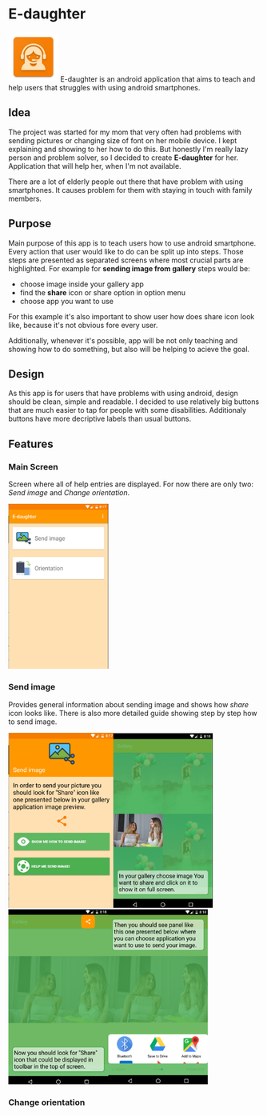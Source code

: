 # E-daughter
<img src="https://github.com/nani92/android-for-dummies/blob/gh-pages/web_hi_res_512.png" width=100 heigt=100/>
E-daughter is an android application that aims to teach and help users that struggles with using android smartphones.

## Idea
The project was started for my mom that very often had problems with sending pictures or changing size of font on her 
mobile device. I kept explaining and showing to her how to do this. But honestly I'm really lazy person and problem solver, 
so I decided to create **E-daughter** for her. Application that will help her, when I'm not available.

There are a lot of elderly people out there that have problem with using smartphones. It causes problem for them with 
staying in touch with family members. 

## Purpose
Main purpose of this app is to teach users how to use android smartphone. Every action that user would like to do can be
split up into steps. Those steps are presented as separated screens where most crucial parts are highlighted.
For example for **sending image from gallery** steps would be:
* choose image inside your gallery app
* find the **share** icon or share option in option menu
* choose app you want to use

For this example it's also important to show user how does share icon look like, because it's not obvious fore every user.

Additionally, whenever it's possible, app will be not only teaching and showing how to do something, but also will be 
helping to acieve the goal.

## Design
As this app is for users that have problems with using android, design should be clean, simple and readable. I decided to
use relatively big buttons that are much easier to tap for people with some disabilities. Additionaly buttons have more
decriptive labels than usual buttons.

## Features
### Main Screen
Screen where all of help entries are displayed. For now there are only two: *Send image* and *Change orientation*.

<img src="https://github.com/nani92/android-for-dummies/blob/gh-pages/Screen%20Shot%202018-02-21%20at%2019.07.21.png" width=200/>

### Send image
Provides general information about sending image and shows how *share* icon looks like. There is also more detailed guide showing step by step how to send image.

<img src="https://github.com/nani92/android-for-dummies/blob/gh-pages/Screen%20Shot%202018-02-21%20at%2019.07.36.png" height=350/><img src="https://github.com/nani92/android-for-dummies/blob/gh-pages/Screen%20Shot%202018-02-21%20at%2019.08.00.png" height=350/><img src="https://github.com/nani92/android-for-dummies/blob/gh-pages/Screen%20Shot%202018-02-21%20at%2019.08.18.png" height=350/><img src="https://github.com/nani92/android-for-dummies/blob/gh-pages/Screen%20Shot%202018-02-21%20at%2019.08.36.png" height=350/>

### Change orientation
